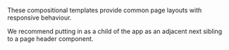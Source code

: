 These compositional templates provide common page layouts with responsive behaviour.

We recommend putting in as a child of the app as an adjacent next sibling to a page header component.
